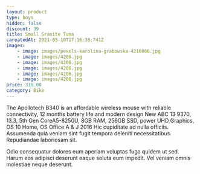 ```yaml
---
layout: product
type: boys
hidden: false
discount: 39
title: Small Granite Tuna
careatedAt: 2021-05-10T17:16:38.741Z
images:
    - image: images/pexels-karolina-grabowska-4210866.jpg
    - image: images/4206.jpg
    - image: images/4206.jpg
    - image: images/4206.jpg
    - image: images/4206.jpg
    - image: images/4206.jpg
price: 319.00
category: Bike
---
```

The Apollotech B340 is an affordable wireless mouse with reliable connectivity, 12 months battery life and modern design
New ABC 13 9370, 13.3, 5th Gen CoreA5-8250U, 8GB RAM, 256GB SSD, power UHD Graphics, OS 10 Home, OS Office A & J 2016
Hic cupiditate ad nulla officiis. Assumenda quia veniam sint fugit tempora deleniti necessitatibus. Repudiandae laboriosam sit.
 Odio consequatur dolores eum aperiam voluptas fuga quidem ut sed. Harum eos adipisci deserunt eaque soluta eum impedit. Vel veniam omnis molestiae neque deserunt.
    
